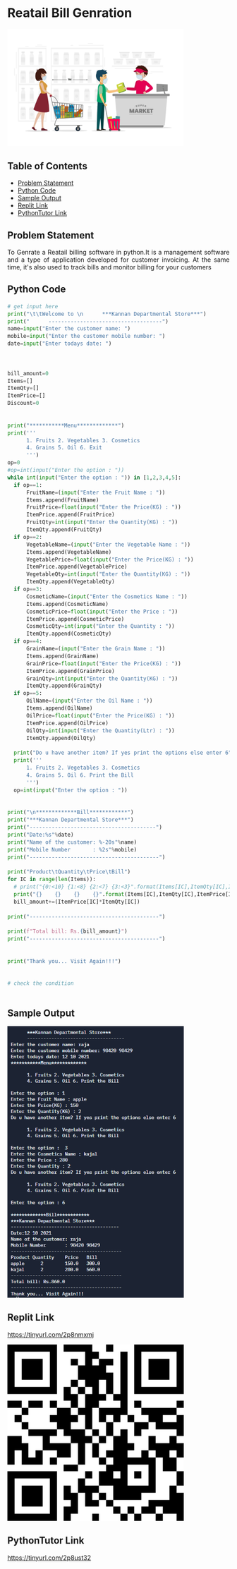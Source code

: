 # Reatail Bill Genration

<img src="./img/Retail.png" style="width:400px;" class="center"/>

## Table of Contents

- [Problem Statement](#problem-statement)
- [Python Code](#python-code)
- [Sample Output](#Sample-Output)
- [Replit Link](#replit-link)
- [PythonTutor Link](#pythontutor-link)


## Problem Statement

<div align="justify"> <p> To Genrate a Reatail billing software in python.It is a management software and a type of application developed for customer invoicing. At the same time, it's also used to track bills and monitor billing for your customers</div></p>




## Python Code

```python
# get input here
print("\t\tWelcome to \n      ***Kannan Departmental Store***")
print("      ------------------------------------")
name=input("Enter the customer name: ")
mobile=input("Enter the customer mobile number: ")
date=input("Enter todays date: ")



bill_amount=0
Items=[]
ItemQty=[]
ItemPrice=[]
Discount=0


print("***********Menu*************")
print('''
      1. Fruits 2. Vegetables 3. Cosmetics
      4. Grains 5. Oil 6. Exit
      ''')
op=0
#op=int(input("Enter the option : "))
while int(input("Enter the option : ")) in [1,2,3,4,5]:
  if op==1:
      FruitName=(input("Enter the Fruit Name : "))
      Items.append(FruitName)
      FruitPrice=float(input("Enter the Price(KG) : "))
      ItemPrice.append(FruitPrice)
      FruitQty=int(input("Enter the Quantity(KG) : "))
      ItemQty.append(FruitQty)
  if op==2:
      VegetableName=(input("Enter the Vegetable Name : "))
      Items.append(VegetableName)
      VegetablePrice=float(input("Enter the Price(KG) : "))
      ItemPrice.append(VegetablePrice)
      VegetableQty=int(input("Enter the Quantity(KG) : "))
      ItemQty.append(VegetableQty)
  if op==3:
      CosmeticName=(input("Enter the Cosmetics Name : "))
      Items.append(CosmeticName)
      CosmeticPrice=float(input("Enter the Price : "))
      ItemPrice.append(CosmeticPrice)
      CosmeticQty=int(input("Enter the Quantity : "))
      ItemQty.append(CosmeticQty)
  if op==4:
      GrainName=(input("Enter the Grain Name : "))
      Items.append(GrainName)
      GrainPrice=float(input("Enter the Price(KG) : "))
      ItemPrice.append(GrainPrice)
      GrainQty=int(input("Enter the Quantity(KG) : "))
      ItemQty.append(GrainQty)
  if op==5:
      OilName=(input("Enter the Oil Name : "))
      Items.append(OilName)
      OilPrice=float(input("Enter the Price(KG) : "))
      ItemPrice.append(OilPrice)
      OilQty=int(input("Enter the Quantity(Ltr) : "))
      ItemQty.append(OilQty)
  
  print("Do u have another item? If yes print the options else enter 6")
  print('''
      1. Fruits 2. Vegetables 3. Cosmetics
      4. Grains 5. Oil 6. Print the Bill
      ''')
  op=int(input("Enter the option : "))


print("\n*************Bill************")
print("***Kannan Departmental Store***")
print("----------------------------------------")
print("Date:%s"%date)
print("Name of the customer: %-20s"%name)
print("Mobile Number       : %2s"%mobile)
print("-----------------------------------------")

print("Product\tQuantity\tPrice\tBill")
for IC in range(len(Items)):
  # print("{0:<10} {1:<8} {2:<7} {3:<3}".format(Items[IC],ItemQty[IC],ItemPrice[IC],ItemPrice[IC]*ItemQty[IC]))
  print("{}    {}    {}    {}".format(Items[IC],ItemQty[IC],ItemPrice[IC],ItemPrice[IC]*ItemQty[IC]))
  bill_amount+=(ItemPrice[IC]*ItemQty[IC])
  
print("-----------------------------------------")

print(f"Total bill: Rs.{bill_amount}")
print("-----------------------------------------")


print("Thank you... Visit Again!!!")


# check the condition
    
```

## Sample Output
<img src="./img/Retailbillop.png" style="width:400px;" class="center"/>

## Replit Link
https://tinyurl.com/2p8nmxmj

<img src="./img/RetailQR.png" style="width:400px;" class="center"/>

## PythonTutor Link

https://tinyurl.com/2p8ust32
